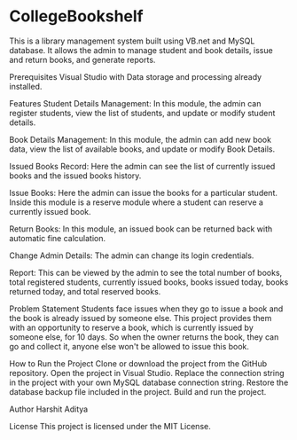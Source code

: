 # CollegeBookshelf
This is a library management system built using VB.net and MySQL database. It allows the admin to manage student and book details, issue and return books, and generate reports.

Prerequisites
Visual Studio with Data storage and processing already installed.

Features
Student Details Management: In this module, the admin can register students, view the list of students, and update or modify student details.

Book Details Management: In this module, the admin can add new book data, view the list of available books, and update or modify Book Details.

Issued Books Record: Here the admin can see the list of currently issued books and the issued books history.

Issue Books: Here the admin can issue the books for a particular student. Inside this module is a reserve module where a student can reserve a currently issued book.

Return Books: In this module, an issued book can be returned back with automatic fine calculation.

Change Admin Details: The admin can change its login credentials.

Report: This can be viewed by the admin to see the total number of books, total registered students, currently issued books, books issued today, books returned today, and total reserved books.

Problem Statement
Students face issues when they go to issue a book and the book is already issued by someone else. This project provides them with an opportunity to reserve a book, which is currently issued by someone else, for 10 days. So when the owner returns the book, they can go and collect it, anyone else won't be allowed to issue this book.

How to Run the Project
Clone or download the project from the GitHub repository.
Open the project in Visual Studio.
Replace the connection string in the project with your own MySQL database connection string.
Restore the database backup file included in the project.
Build and run the project.

Author
Harshit Aditya

License
This project is licensed under the MIT License.
